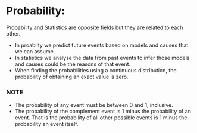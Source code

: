 # Probability:
Probability and Statistics are opposite fields but they are related to each other. 
* In proabilty we predict future events based on models and causes that we can assume.
* In statistics we analyse the data from past events to infer those models and causes could be the reasons of that event.
* When finding the probabilities using a continuous distribution, the probability of obtaining an exact value is zero.



### NOTE
- The probability of any event must be between 0 and 1, inclusive.
- The probability of the complement event is 1 minus the probability of an event. That is the probability of all other possible events is 1 minus the probability an event itself.
